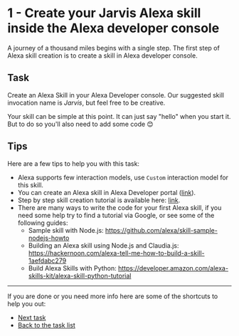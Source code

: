 # 1 - Create your Jarvis Alexa skill inside the Alexa developer console

A journey of a thousand miles begins with a single step. The first step of Alexa skill creation is to create a skill in Alexa developer console.

## Task

Create an Alexa Skill in your Alexa Developer console. Our suggested skill invocation name is _Jarvis_, but feel free to be creative.

Your skill can be simple at this point. It can just say "hello" when you start it. But to do so you'll also need to add some code 😊

## Tips

Here are a few tips to help you with this task:

- Alexa supports few interaction models, use `Custom` interaction model for this skill.
- You can create an Alexa skill in Alexa Developer portal ([link](https://developer.amazon.com/alexa)).
- Step by step skill creation tutorial is available here: [link](https://developer.amazon.com/docs/devconsole/create-a-skill-and-choose-the-interaction-model.html).
- There are many ways to write the code for your first Alexa skill, if you need some help try to find a tutorial via Google, or see some of the following guides:
  - Sample skill with Node.js: https://github.com/alexa/skill-sample-nodejs-howto
  - Building an Alexa skill using Node.js and Claudia.js: https://hackernoon.com/alexa-tell-me-how-to-build-a-skill-1aefdabc279
  - Build Alexa Skills with Python: https://developer.amazon.com/alexa-skills-kit/alexa-skill-python-tutorial

----

If you are done or you need more info here are some of the shortcuts to help you out:

- [Next task](../2-create-app-intent)
- [Back to the task list](../)